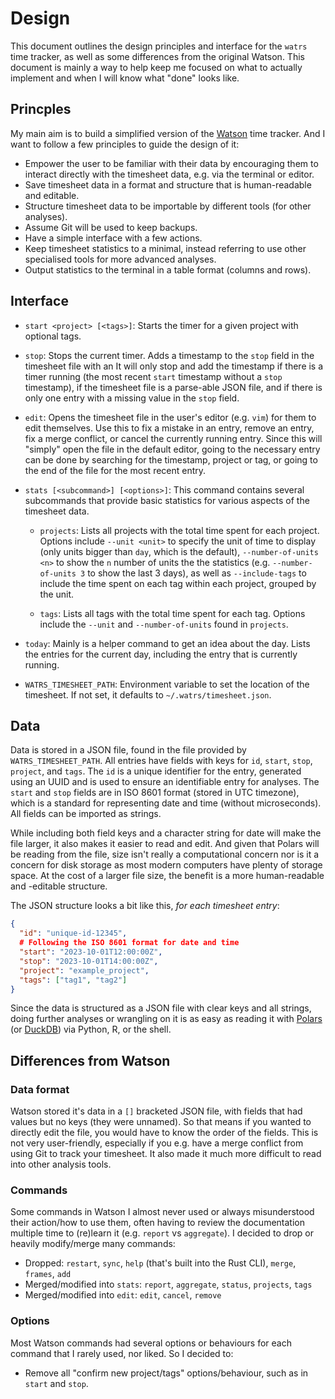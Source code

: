 # Design

This document outlines the design principles and interface for the
`watrs` time tracker, as well as some differences from the original
Watson. This document is mainly a way to help keep me focused on what to
actually implement and when I will know what "done" looks like.

## Princples

My main aim is to build a simplified version of the
[Watson](https://github.com/jazzband/watson) time tracker. And I want to
follow a few principles to guide the design of it:

-   Empower the user to be familiar with their data by encouraging them
    to interact directly with the timesheet data, e.g. via the terminal
    or editor.
-   Save timesheet data in a format and structure that is human-readable
    and editable.
-   Structure timesheet data to be importable by different tools (for
    other analyses).
-   Assume Git will be used to keep backups.
-   Have a simple interface with a few actions.
-   Keep timesheet statistics to a minimal, instead referring to use
    other specialised tools for more advanced analyses.
-   Output statistics to the terminal in a table format (columns and
    rows).

## Interface

-   `start <project> [<tags>]`: Starts the timer for a given project
    with optional tags.

-   `stop`: Stops the current timer. Adds a timestamp to the `stop`
    field in the timesheet file with an It will only stop and add the
    timestamp if there is a timer running (the most recent `start`
    timestamp without a `stop` timestamp), if the timesheet file is a
    parse-able JSON file, and if there is only one entry with a missing
    value in the `stop` field.

-   `edit`: Opens the timesheet file in the user's editor (e.g. `vim`)
    for them to edit themselves. Use this to fix a mistake in an entry,
    remove an entry, fix a merge conflict, or cancel the currently
    running entry. Since this will "simply" open the file in the default
    editor, going to the necessary entry can be done by searching for
    the timestamp, project or tag, or going to the end of the file for
    the most recent entry.

-   `stats [<subcommand>] [<options>]`: This command contains several
    subcommands that provide basic statistics for various aspects of the
    timesheet data.

    -   `projects`: Lists all projects with the total time spent for
        each project. Options include `--unit <unit>` to specify the
        unit of time to display (only units bigger than `day`, which is
        the default), `--number-of-units <n>` to show the `n` number of
        units the the statistics (e.g. `--number-of-units 3` to show the
        last 3 days), as well as `--include-tags` to include the time
        spent on each tag within each project, grouped by the unit.

    -   `tags`: Lists all tags with the total time spent for each tag.
        Options include the `--unit` and `--number-of-units` found in
        `projects`.

-   `today`: Mainly is a helper command to get an idea about the day.
    Lists the entries for the current day, including the entry that is
    currently running.

-   `WATRS_TIMESHEET_PATH`: Environment variable to set the location of
    the timesheet. If not set, it defaults to `~/.watrs/timesheet.json`.

## Data

Data is stored in a JSON file, found in the file provided by
`WATRS_TIMESHEET_PATH`. All entries have fields with keys for `id`,
`start`, `stop`, `project`, and `tags`. The `id` is a unique identifier
for the entry, generated using an UUID and is used to ensure an
identifiable entry for analyses. The `start` and `stop` fields are in
ISO 8601 format (stored in UTC timezone), which is a standard for
representing date and time (without microseconds). All fields can be
imported as strings.

While including both field keys and a character string for date will
make the file larger, it also makes it easier to read and edit. And
given that Polars will be reading from the file, size isn't really a
computational concern nor is it a concern for disk storage as most
modern computers have plenty of storage space. At the cost of a larger
file size, the benefit is a more human-readable and -editable structure.

The JSON structure looks a bit like this, *for each timesheet entry*:

``` json
{
  "id": "unique-id-12345",
  # Following the ISO 8601 format for date and time
  "start": "2023-10-01T12:00:00Z",
  "stop": "2023-10-01T14:00:00Z",
  "project": "example_project",
  "tags": ["tag1", "tag2"]
}
```

Since the data is structured as a JSON file with clear keys and all
strings, doing further analyses or wrangling on it is as easy as reading
it with [Polars](https://pola.rs) (or [DuckDB](https://duckdb.org)) via
Python, R, or the shell.

## Differences from Watson

### Data format

Watson stored it's data in a `[]` bracketed JSON file, with fields that
had values but no keys (they were unnamed). So that means if you wanted
to directly edit the file, you would have to know the order of the
fields. This is not very user-friendly, especially if you e.g. have a
merge conflict from using Git to track your timesheet. It also made it
much more difficult to read into other analysis tools.

### Commands

Some commands in Watson I almost never used or always misunderstood
their action/how to use them, often having to review the documentation
multiple time to (re)learn it (e.g. `report` vs `aggregate`). I decided
to drop or heavily modify/merge many commands:

-   Dropped: `restart`, `sync`, `help` (that's built into the Rust CLI),
    `merge`, `frames`, `add`
-   Merged/modified into `stats`: `report`, `aggregate`, `status`,
    `projects`, `tags`
-   Merged/modified into `edit`: `edit`, `cancel`, `remove`

### Options

Most Watson commands had several options or behaviours for each command
that I rarely used, nor liked. So I decided to:

-   Remove all "confirm new project/tags" options/behaviour, such as in
    `start` and `stop`.
